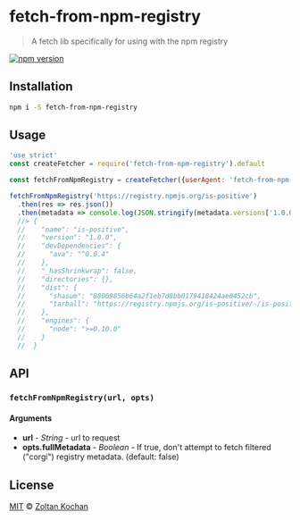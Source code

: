 # fetch-from-npm-registry

> A fetch lib specifically for using with the npm registry

<!--@shields('npm')-->
[![npm version](https://img.shields.io/npm/v/fetch-from-npm-registry.svg)](https://www.npmjs.com/package/fetch-from-npm-registry)
<!--/@-->

## Installation

```sh
npm i -S fetch-from-npm-registry
```

## Usage

<!--@example('./example.js')-->
```js
'use strict'
const createFetcher = require('fetch-from-npm-registry').default

const fetchFromNpmRegistry = createFetcher({userAgent: 'fetch-from-npm-registry'})

fetchFromNpmRegistry('https://registry.npmjs.org/is-positive')
  .then(res => res.json())
  .then(metadata => console.log(JSON.stringify(metadata.versions['1.0.0'], null, 2)))
  //> {
  //    "name": "is-positive",
  //    "version": "1.0.0",
  //    "devDependencies": {
  //      "ava": "^0.0.4"
  //    },
  //    "_hasShrinkwrap": false,
  //    "directories": {},
  //    "dist": {
  //      "shasum": "88009856b64a2f1eb7d8bb0179418424ae0452cb",
  //      "tarball": "https://registry.npmjs.org/is-positive/-/is-positive-1.0.0.tgz"
  //    },
  //    "engines": {
  //      "node": ">=0.10.0"
  //    }
  //  }
```
<!--/@-->

## API

### `fetchFromNpmRegistry(url, opts)`

#### Arguments

- **url** - _String_ - url to request
- **opts.fullMetadata** - _Boolean_ - If true, don't attempt to fetch filtered ("corgi") registry metadata. (default: false)

## License

[MIT](./LICENSE) © [Zoltan Kochan](https://www.kochan.io/)
